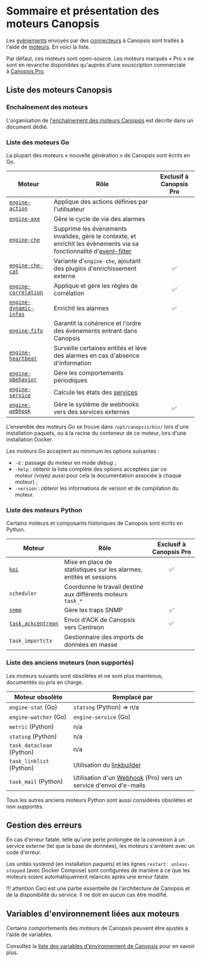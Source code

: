 # Sommaire et présentation des moteurs Canopsis

Les [évènements](../../guide-utilisation/vocabulaire/index.md#evenement) envoyés par des [connecteurs](../../guide-utilisation/vocabulaire/index.md#connecteur) à Canopsis sont traités à l'aide de [moteurs](../../guide-utilisation/vocabulaire/index.md#moteur). En voici la liste.

Par défaut, ces moteurs sont open-source. Les moteurs marqués « Pro » ne sont en revanche disponibles qu'auprès d'une souscription commerciale à [Canopsis Pro](https://www.capensis.fr/canopsis/).

## Liste des moteurs Canopsis

### Enchaînement des moteurs

L'organisation de [l'enchaînement des moteurs Canopsis](schema-enchainement-moteurs.md) est décrite dans un document dédié.

### Liste des moteurs Go

La plupart des moteurs « nouvelle génération » de Canopsis sont écrits en Go.

| Moteur | Rôle | Exclusif à Canopsis Pro |
|--------|------|:-----:|
| [`engine-action`](moteur-action.md) | Applique des actions définies par l'utilisateur | |
| [`engine-axe`](moteur-axe.md) | Gère le cycle de vie des alarmes | |
| [`engine-che`](moteur-che.md) | Supprime les évènements invalides, gère le contexte, et enrichit les évènements via sa fonctionnalité d'[event-filter](moteur-che-event_filter.md) | |
| [`engine-che-cat`](moteur-che.md#activation-des-plugins-denrichissement-externe-datasource) | Variante d'`engine-che`, ajoutant des plugins d'enrichissement externe | ✅ |
| [`engine-correlation`](moteur-correlation.md) | Applique et gère les règles de corrélation | ✅ |
| [`engine-dynamic-infos`](moteur-dynamic-infos.md)| Enrichit les alarmes | ✅ |
| [`engine-fifo`](moteur-fifo.md) | Garantit la cohérence et l'ordre des évènements entrant dans Canopsis | |
| [`engine-heartbeat`](moteur-heartbeat.md)  | Surveille certaines entités et lève des alarmes en cas d'absence d'information | |
| [`engine-pbehavior`](moteur-pbehavior.md) | Gère les comportements périodiques | |
| [`engine-service`](moteur-service.md)| Calcule les états des [services](../../guide-utilisation/vocabulaire/index.md#service) | | 
| [`engine-webhook`](moteur-webhook.md) | Gère le système de webhooks vers des services externes | ✅ |
<!-- Note : maintenir ce tableau dans l'ordre alphabétique -->

L'ensemble des moteurs Go se trouve dans `/opt/canopsis/bin/` lors d'une installation paquets, ou à la racine du conteneur de ce moteur, lors d'une installation Docker.

Les moteurs Go acceptent au minimum les options suivantes :

* `-d` : passage du moteur en mode *debug* ;
* `-help` : obtenir la liste complète des options acceptées par ce moteur (voyez aussi pour cela la documentation associée à chaque moteur) ;
* `-version` : obtenir les informations de version et de compilation du moteur.

### Liste des moteurs Python

Certains moteurs et composants historiques de Canopsis sont écrits en Python.

| Moteur | Rôle | Exclusif à Canopsis Pro |
|--------|------|:-----:|
| [`kpi`](moteur-kpi.md) | Mise en place de statistiques sur les alarmes, entités et sessions | ✅ |
| `scheduler` | Coordonne le travail destiné aux différents moteurs `task_*` | |
| [`snmp`](moteur-snmp.md) | Gère les traps SNMP | ✅ |
| [`task_ackcentreon`](moteur-task_ackcentreon.md) | Envoi d'ACK de Canopsis vers Centreon | ✅ |
| `task_importctx` | Gestionnaire des imports de données en masse | |
<!-- Note : maintenir ce tableau dans l'ordre alphabétique -->

### Liste des anciens moteurs (non supportés)

Les moteurs suivants sont obsolètes et ne sont plus maintenus, documentés ou pris en charge.

| Moteur obsolète | Remplacé par |
|-----------------|--------------|
| `engine-stat` (Go) | `statsng` (Python) ⇒ n/a |
| `engine-watcher` (Go) | `engine-service` (Go) |
| `metric` (Python) | n/a |
| `statsng` (Python) | n/a |
| `task_dataclean` (Python) | n/a |
| `task_linklist` (Python) | Utilisation du [linkbuilder](../linkbuilder/index.md) |
| `task_mail` (Python) | Utilisation d'un [Webhook](moteur-webhook.md) (Pro) vers un service d'envoi d'e-mails |
<!-- Note : maintenir ce tableau dans l'ordre alphabétique -->

Tous les autres anciens moteurs Python sont aussi considérés obsolètes et non supportés.

## Gestion des erreurs

En cas d'erreur fatale, telle qu'une perte prolongée de la connexion à un service externe (tel que la base de données), les moteurs s'arrêtent avec un code d'erreur.

Les unités systemd (en installation paquets) et les lignes `restart: unless-stopped` (avec Docker Compose) sont configurées de manière à ce que les moteurs soient automatiquement relancés après une erreur fatale.

!!! attention
	Ceci est une partie essentielle de l'architecture de Canopsis et de la disponibilité du service. Il ne doit en aucun cas être modifié.

## Variables d'environnement liées aux moteurs

Certains comportements des moteurs de Canopsis peuvent être ajustés à l'aide de variables.

Consultez la [liste des variables d'environnement de Canopsis](../administration-avancee/variables-environnement.md) pour en savoir plus.
